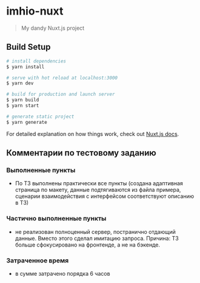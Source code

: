 # imhio-nuxt

> My dandy Nuxt.js project

## Build Setup

```bash
# install dependencies
$ yarn install

# serve with hot reload at localhost:3000
$ yarn dev

# build for production and launch server
$ yarn build
$ yarn start

# generate static project
$ yarn generate
```

For detailed explanation on how things work, check out [Nuxt.js docs](https://nuxtjs.org).

## Комментарии по тестовому заданию
### Выполненные пункты
- По ТЗ выполнены практически все пункты (создана адаптивная страница по макету, данные подтягиваются из файла примера,
сценарии взаимодействия с интерфейсом соответствуют описанию в ТЗ)
### Частично выполненные пункты
- не реализован полноценный сервер, постранично отдающий данные. Вместо этого сделал имитацию запроса. Причина: ТЗ больше сфокусировано на фронтенде, а не на бэкенде.

### Затраченное время
- в сумме затрачено порядка 6 часов
